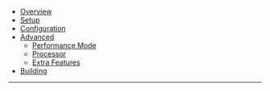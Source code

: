 <!-- docs/_sidebar.md -->

* [Overview](README.md "eyy-indexer (Documentation)")
* [Setup](setup.md "eyy-indexer (Setup)")
* [Configuration](config.md "eyy-indexer (Configuration)")
* [Advanced](advanced.md "eyy-indexer (Advanced)")
    * [Performance Mode](performance.md "eyy-indexer (Performance Mode)")
    * [Processor](processor.md "eyy-indexer (Processor)")
    * [Extra Features](extras.md "eyy-indexer (Extras)")
* [Building](building.md "eyy-indexer (Building)")

---